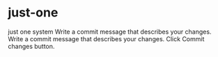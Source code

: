 # just-one
just one system
Write a commit message that describes your changes.
Write a commit message that describes your changes.
Click Commit changes button.

